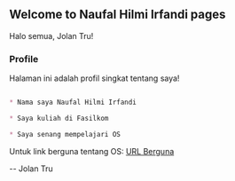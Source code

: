 ## Welcome to Naufal Hilmi Irfandi pages

Halo semua, Jolan Tru!

### Profile

Halaman ini adalah profil singkat tentang saya!

```markdown

* Nama saya Naufal Hilmi Irfandi

* Saya kuliah di Fasilkom

* Saya senang mempelajari OS

```

Untuk link berguna tentang OS: [URL Berguna](URLs/)

-- Jolan Tru

